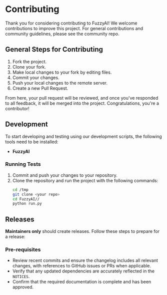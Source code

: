 # Contributing

Thank you for considering contributing to FuzzyAI! We welcome contributions to improve this project. For general contributions and community guidelines, please see the community repo.

## General Steps for Contributing

1. Fork the project.  
2. Clone your fork.  
3. Make local changes to your fork by editing files.  
4. Commit your changes.  
5. Push your local changes to the remote server.  
6. Create a new Pull Request.  

From here, your pull request will be reviewed, and once you've responded to all feedback, it will be merged into the project. Congratulations, you're a contributor!

## Development

To start developing and testing using our development scripts, the following tools need to be installed:

- **FuzzyAI**

### Running Tests

1. Commit and push your changes to your repository.  
2. Clone the repository and run the project with the following commands:  
   ```bash
   cd /tmp
   git clone <your repo>
   cd FuzzyAI//
   python run.py
   ```

## Releases

**Maintainers only** should create releases. Follow these steps to prepare for a release:

### Pre-requisites

- Review recent commits and ensure the changelog includes all relevant changes, with references to GitHub issues or PRs when applicable.  
- Verify that any updated dependencies are accurately reflected in the `NOTICES`.  
- Confirm that the required documentation is complete and has been approved.  

